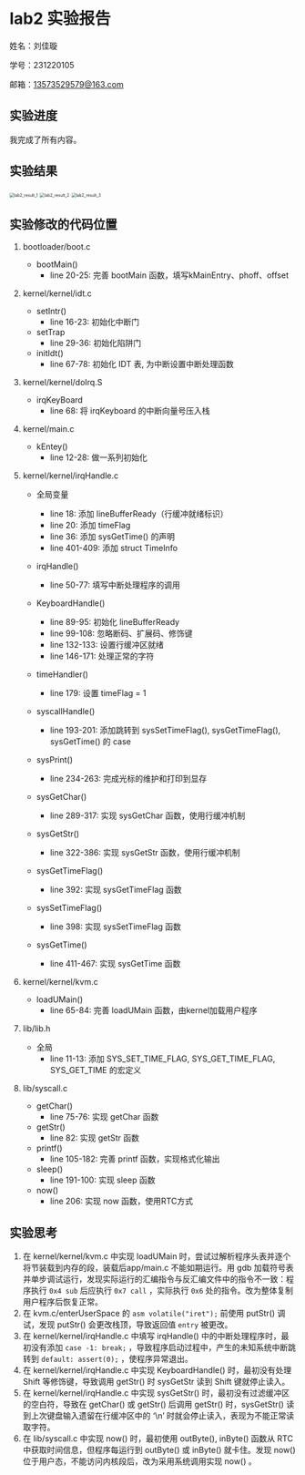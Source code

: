 # lab2 实验报告

姓名：刘佳璇

学号：231220105

邮箱：13573529579@163.com



## 实验进度

我完成了所有内容。



## 实验结果

<img src="E:\Desktop\os2025\lab2\report\lab2_result_1.png" alt="lab2_result_1" style="zoom:50%;" />

<img src="E:\Desktop\os2025\lab2\report\lab2_result_2.png" alt="lab2_result_2" style="zoom:50%;" />

<img src="E:\Desktop\os2025\lab2\report\lab2_result_3.png" alt="lab2_result_3" style="zoom:50%;" />



## 实验修改的代码位置

1. bootloader/boot.c

   - bootMain()
     - line 20-25: 完善 bootMain 函数，填写kMainEntry、phoff、offset

2. kernel/kernel/idt.c

   - setIntr()
     - line 16-23: 初始化中断门
   - setTrap
     - line 29-36: 初始化陷阱门
   - initIdt()
     - line 67-78: 初始化 IDT 表, 为中断设置中断处理函数

3. kernel/kernel/doIrq.S

   - irqKeyBoard
     - line 68: 将 irqKeyboard 的中断向量号压入栈

4. kernel/main.c

   - kEntey()
     - line 12-28: 做一系列初始化

5. kernel/kernel/irqHandle.c

   - 全局变量
     - line 18: 添加 lineBufferReady（行缓冲就绪标识）
     - line 20: 添加 timeFlag
     - line 36: 添加 sysGetTime() 的声明
     - line 401-409: 添加 struct TimeInfo

   - irqHandle()
     - line 50-77: 填写中断处理程序的调用
   - KeyboardHandle()
     - line 89-95: 初始化 lineBufferReady
     - line 99-108: 忽略断码、扩展码、修饰键
     - line 132-133: 设置行缓冲区就绪
     - line 146-171: 处理正常的字符
   - timeHandler()
     - line 179: 设置 timeFlag = 1
   - syscallHandle()
     - line 193-201: 添加跳转到 sysSetTimeFlag(), sysGetTimeFlag(), sysGetTime() 的 case
   - sysPrint()
     - line 234-263: 完成光标的维护和打印到显存
   - sysGetChar()
     - line 289-317: 实现 sysGetChar 函数，使用行缓冲机制
   - sysGetStr()
     - line 322-386: 实现 sysGetStr 函数，使用行缓冲机制
   - sysGetTimeFlag()
     - line 392: 实现 sysGetTimeFlag 函数
   - sysSetTimeFlag()
     - line 398: 实现 sysSetTimeFlag 函数
   - sysGetTime()
     - line 411-467: 实现 sysGetTime 函数

6. kernel/kernel/kvm.c

   - loadUMain()
     - line 65-84: 完善 loadUMain 函数，由kernel加载用户程序

7. lib/lib.h

   - 全局
     - line 11-13: 添加 SYS_SET_TIME_FLAG, SYS_GET_TIME_FLAG, SYS_GET_TIME 的宏定义
8. lib/syscall.c
   - getChar()
     - line 75-76: 实现 getChar 函数
   - getStr()
     - line 82: 实现 getStr 函数
   - printf()
     - line 105-182: 完善 printf 函数，实现格式化输出
   - sleep()
     - line 191-100: 实现 sleep 函数
   - now()
     - line 206: 实现 now 函数，使用RTC方式



## 实验思考

1. 在 kernel/kernel/kvm.c 中实现 loadUMain 时，尝试过解析程序头表并逐个将节装载到内存的段，装载后app/main.c 不能如期运行。用 gdb 加载符号表并单步调试运行，发现实际运行的汇编指令与反汇编文件中的指令不一致：程序执行 `0x4 sub` 后应执行 `0x7 call` ，实际执行 `0x6` 处的指令。改为整体复制用户程序后恢复正常。
2. 在 kvm.c/enterUserSpace 的 `asm volatile("iret");` 前使用 putStr() 调试，发现 putStr() 会更改栈顶，导致返回值 `entry` 被更改。
3. 在 kernel/kernel/irqHandle.c 中填写 irqHandle() 中的中断处理程序时，最初没有添加 `case -1: break;` ，导致程序启动过程中，产生的未知系统中断跳转到 `default: assert(0);` ，使程序异常退出。
4. 在 kernel/kernel/irqHandle.c 中实现 KeyboardHandle() 时，最初没有处理 Shift 等修饰键，导致调用 getStr() 时 sysGetStr 读到 Shift 键就停止读入。
5. 在 kernel/kernel/irqHandle.c 中实现 sysGetStr() 时，最初没有过滤缓冲区的空白符，导致在 getChar() 或 getStr() 后调用 getStr() 时，sysGetStr() 读到上次键盘输入遗留在行缓冲区中的 ‘\n’ 时就会停止读入，表现为不能正常读取字符。
6. 在 lib/syscall.c 中实现 now() 时，最初使用 outByte(), inByte() 函数从 RTC 中获取时间信息，但程序每运行到 outByte() 或 inByte() 就卡住。发现 now() 位于用户态，不能访问内核段后，改为采用系统调用实现 now() 。